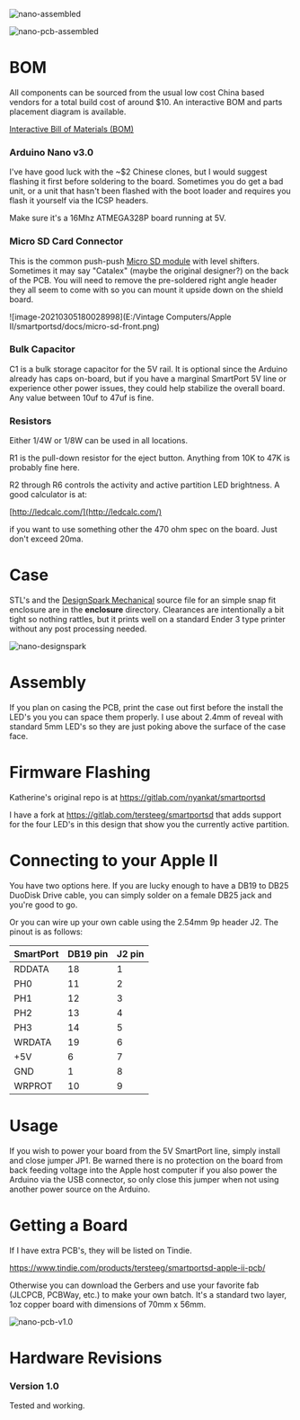 ![nano-assembled](../docs/nano-assembled.jpg)

![nano-pcb-assembled](../docs/nano-pcb-assembled.jpg)

# BOM

All components can be sourced from the usual low cost China based vendors for a total build cost of around $10. An interactive BOM and parts placement diagram is available.

[Interactive Bill of Materials (BOM)](https://djtersteegc.github.io/smartportsd/ibom-nano-shield-v1.0.html)

### Arduino Nano v3.0

I've have good luck with the ~$2 Chinese clones, but I would suggest flashing it first before soldering to the board.  Sometimes you do get a bad unit, or a unit that hasn't been flashed with the boot loader and requires you flash it yourself via the ICSP headers.

Make sure it's a 16Mhz ATMEGA328P board running at 5V.

### Micro SD Card Connector

This is the common push-push [Micro SD module](https://www.aliexpress.com/item/1873549637.html) with level shifters.  Sometimes it may say "Catalex" (maybe the original designer?) on the back of the PCB.  You will need to remove the pre-soldered right angle header they all seem to come with so you can mount it upside down on the shield board.

![image-20210305180028998](E:/Vintage Computers/Apple II/smartportsd/docs/micro-sd-front.png)

### Bulk Capacitor

C1 is a bulk storage capacitor for the 5V rail.  It is optional since the Arduino already has caps on-board, but if you have a marginal SmartPort 5V line or experience other power issues, they could help stabilize the overall board.  Any value between 10uf to 47uf is fine.

### Resistors

Either 1/4W or 1/8W can be used in all locations.

R1 is the pull-down resistor for the eject button.  Anything from 10K to 47K is probably fine here.

R2 through R6 controls the activity and active partition LED brightness. A good calculator is at:

[http://ledcalc.com/](http://ledcalc.com/)

if you want to use something other the 470 ohm spec on the board.  Just don't exceed 20ma.

# Case

STL's and the [DesignSpark Mechanical](https://www.rs-online.com/designspark/mechanical-software) source file for an simple snap fit enclosure are in the **enclosure** directory. Clearances are intentionally a bit tight so nothing rattles, but it prints well on a standard Ender 3 type printer without any post processing needed.

![nano-designspark](../docs/nano-designspark.png)

# Assembly

If you plan on casing the PCB, print the case out first before the install the LED's you you can space them properly.  I use about 2.4mm of reveal with standard 5mm LED's so they are just poking above the surface of the case face.

# Firmware Flashing

Katherine's original repo is at https://gitlab.com/nyankat/smartportsd

I have a fork at https://gitlab.com/tersteeg/smartportsd that adds support for the four LED's in this design that show you the currently active partition.

# Connecting to your Apple II

You have two options here.  If you are lucky enough to have a DB19 to DB25 DuoDisk Drive cable, you can simply solder on a female DB25 jack and you're good to go.

Or you can wire up your own cable using the 2.54mm 9p header J2.  The pinout is as follows:

| SmartPort | DB19 pin | J2 pin |
| --------- | -------- | ------ |
| RDDATA    | 18       | 1      |
| PH0       | 11       | 2      |
| PH1       | 12       | 3      |
| PH2       | 13       | 4      |
| PH3       | 14       | 5      |
| WRDATA    | 19       | 6      |
| +5V       | 6        | 7      |
| GND       | 1        | 8      |
| WRPROT    | 10       | 9      |

# Usage

If you wish to power your board from the 5V SmartPort line, simply install and close jumper JP1.  Be warned there is no protection on the board from back feeding voltage into the Apple host computer if you also power the Arduino via the USB connector, so only close this jumper when not using another power source on the Arduino.

# Getting a Board

If I have extra PCB's, they will be listed on Tindie.

https://www.tindie.com/products/tersteeg/smartportsd-apple-ii-pcb/

Otherwise you can download the Gerbers and use your favorite fab (JLCPCB, PCBWay, etc.) to make your own batch.  It's a standard two layer, 1oz copper board with dimensions of 70mm x 56mm.

![nano-pcb-v1.0](../docs/nano-pcb-v1.0.jpg)

# Hardware Revisions

### Version 1.0

Tested and working.



